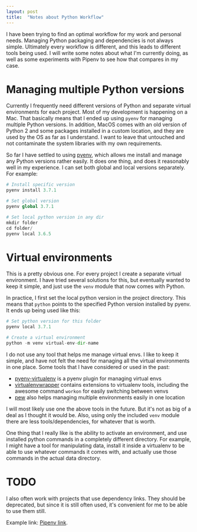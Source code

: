 ```yaml
---
layout: post
title:  "Notes about Python Workflow"
---
```


I have been trying to find an optimal workflow for my work and personal needs.
Managing Python packaging and dependencies is not always simple. Ultimately
every workflow is different, and this leads to different tools being used.
I will write some notes about what I'm currently doing, as well as some
experiments with Pipenv to see how that compares in my case.

# Managing multiple Python versions

Currently I frequently need different versions of Python and separate virtual
environments for each project. Most of my development is happening on a Mac.
That basically means that I ended up using `pyenv` for managing multiple
Python versions. In addition, MacOS comes with an old version of Python 2
and some packages installed in a custom location, and they are used by the OS
as far as I understand. I want to leave that untouched and not contaminate
the system libraries with my own requirements.

So far I have settled to using [pyenv][pyenv], which allows me install
and manage any Python versions rather easily. It does one thing, and does
it reasonably well in my experience. I can set both global and local versions
separately. For example:

```python
# Install specific version
pyenv install 3.7.1

# Set global version
pyenv global 3.7.1

# Set local python version in any dir
mkdir folder
cd folder/
pyenv local 3.6.5
```

# Virtual environments

This is a pretty obvious one. For every project I create a separate virtual
environment. I have tried several solutions for this, but eventually wanted
to keep it simple, and just use the `venv` module that now comes with Python.

In practice, I first set the local python version in the project directory.
This means that `python` points to the specified Python version installed
by pyenv. It ends up being used like this:

```python
# Set python version for this folder
pyenv local 3.7.1

# Create a virtual environment
python -m venv virtual-env-dir-name
```

I do not use any tool that helps me manage virtual envs. I like to keep it simple,
and have not felt the need for managing all the virtual environments in one place.
Some tools that I have considered or used in the past:
- [pyenv-virtualenv][pyenvvenv] is a pyenv plugin for managing virtual envs
- [virtualenvwrapper][wrapper] contains extensions to virtualenv tools, including
  the awesome command `workon` for easily switching between venvs
- [pew][pew] also helps managing multiple environments easily in one location

I will most likely use one the above tools in the future. But it's not as big
of a deal as I thought it would be. Also, using only the included `venv` module
there are less tools/dependencies, for whatever that is worth.

One thing that I really like is the ability to activate an environment, and use
installed python commands in a completely different directory. For example, I
might have a tool for manipulating data, install it inside a virtualenv to be
able to use whatever commands it comes with, and actually use those commands
in the actual data directory.

# TODO

I also often work with projects that use dependency links. They should be
deprecated, but since it is still often used, it's convenient for me to be
able to use them still.

Example link: [Pipenv link][pipenv].

[pyenv]: https://github.com/pyenv/pyenv
[pyenvvenv]: https://github.com/pyenv/pyenv-virtualenvo
[wrapper]: https://virtualenvwrapper.readthedocs.io/en/latest/
[pew]: https://github.com/berdario/pew
[pipenv]: https://github.com/pypa/pipenv

